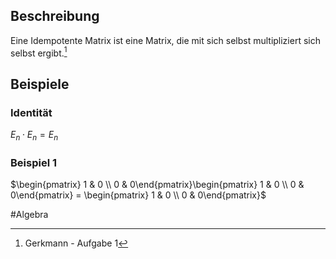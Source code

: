 ## Beschreibung
Eine Idempotente Matrix ist eine Matrix, die mit sich selbst multipliziert sich selbst ergibt.[^1]


## Beispiele
### Identität
$E_n \cdot E_n = E_n$

### Beispiel 1
$\begin{pmatrix} 1 & 0 \\ 0 & 0\end{pmatrix}\begin{pmatrix} 1 & 0 \\ 0 & 0\end{pmatrix} = \begin{pmatrix} 1 & 0 \\ 0 & 0\end{pmatrix}$

#Algebra 

[^1]: Gerkmann - Aufgabe 1  